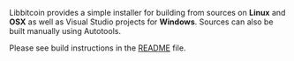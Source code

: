 Libbitcoin provides a simple installer for building from sources on **Linux** and **OSX** as well as Visual Studio projects for **Windows**. Sources can also be built manually using Autotools.

Please see build instructions in the [README](https://github.com/libbitcoin/libbitcoin/blob/version2/README.md) file.